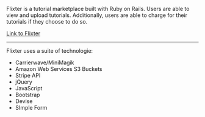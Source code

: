 Flixter is a tutorial marketplace built with Ruby on Rails. Users are able to view and upload tutorials. Additionally, users are able to charge for their tutorials if they choose to do so.

[Link to Flixter](https://flixter-devoun-edwards.herokuapp.com/)

*****************************************************************************************************************************************

Flixter uses a suite of technologie: 
  * Carrierwave/MiniMagik
  * Amazon Web Services S3 Buckets 
  * Stripe API 
  * jQuery 
  * JavaScript 
  * Bootstrap 
  * Devise 
  * SImple Form 
